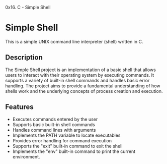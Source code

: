 0x16. C - Simple Shell

# Simple Shell

This is a simple UNIX command line interpreter (shell) written in C.

## Description

The Simple Shell project is an implementation of a basic shell that allows users to
interact with their operating system by executing commands.
It supports a variety of built-in shell commands and handles basic error handling.
The project aims to provide a fundamental understanding of how shells
work and the underlying concepts of process creation and execution.

## Features

- Executes commands entered by the user
- Supports basic built-in shell commands
- Handles command lines with arguments
- Implements the PATH variable to locate executables
- Provides error handling for command execution
- Supports the "exit" built-in command to exit the shell
- Implements the "env" built-in command to print the current environment.
